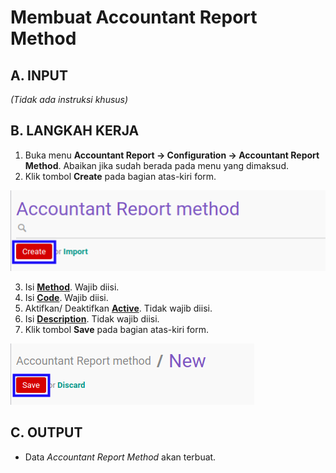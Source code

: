# Membuat Accountant Report Method

## A. INPUT

*(Tidak ada instruksi khusus)*

## B. LANGKAH KERJA

1. Buka menu **Accountant Report -> Configuration -> Accountant Report Method**. Abaikan jika sudah berada pada menu yang dimaksud.
2. Klik tombol **Create** pada bagian atas-kiri form.

![](../../img/accountant-report-method/tombol-create.png)

3. Isi **[Method](./penjelasan.md#field-method)**. Wajib diisi.
4. Isi **[Code](./penjelasan.md#field-code)**. Wajib diisi.
5. Aktifkan/ Deaktifkan **[Active](./penjelasan.md#field-active)**. Tidak wajib diisi.
6. Isi **[Description](./penjelasan.md#field-description)**. Tidak wajib diisi.
7. Klik tombol **Save** pada bagian atas-kiri form.

![](../../img/accountant-report-method/tombol-simpan.png)

## C. OUTPUT

* Data *Accountant Report Method* akan terbuat.
